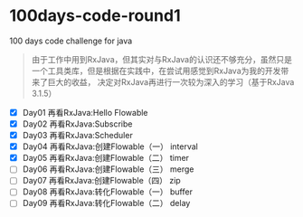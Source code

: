 # 100days-code-round1

100 days code challenge for java

> 由于工作中用到RxJava，但其实对与RxJava的认识还不够充分，虽然只是一个工具类库，但是根据在实践中，在尝试用感觉到RxJava为我的开发带来了巨大的收益，
> 决定对RxJava再进行一次较为深入的学习（基于RxJava 3.1.5）

- [X] Day01 再看RxJava:Hello Flowable  
- [x] Day02 再看RxJava:Subscribe  
- [x] Day03 再看RxJava:Scheduler  
- [x] Day04 再看RxJava:创建Flowable（一） interval  
- [x] Day05 再看RxJava:创建Flowable（二） timer  
- [ ] Day06 再看RxJava:创建Flowable（三） merge   
- [ ] Day07 再看RxJava:创建Flowable（四） zip  
- [ ] Day08 再看RxJava:转化Flowable（一） buffer
- [ ] Day09 再看RxJava:转化Flowable（二） delay
